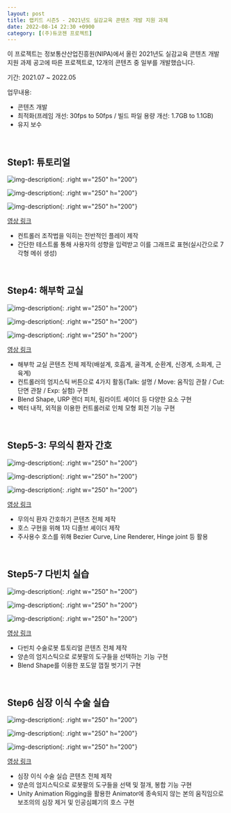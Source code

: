 ```yaml
---
layout: post
title: 랩키드 시즌5 - 2021년도 실감교육 콘텐츠 개발 지원 과제
date: 2022-08-14 22:30 +0900
category: [(주)듀코젠 프로젝트]
---
```


이 프로젝트는 정보통산산업진흥원(NIPA)에서 올린 2021년도 실감교육 콘텐츠 개발 지원 과제 공고에 따른 프로젝트로, 12개의 콘텐츠 중 일부를 개발했습니다.

기간: 2021.07 ~ 2022.05

업무내용:

- 콘텐츠 개발
- 최적화(프레임 개선: 30fps to 50fps / 빌드 파일 용량 개선: 1.7GB to 1.1GB)
- 유지 보수

​     

## Step1: 튜토리얼

![img-description](/assets/Labkid5Images/STEP1.png){: .right w="250" h="200"}

![img-description](/assets/Labkid5Images/Step1_2.png){: .right w="250" h="200"}  

![img-description](/assets/Labkid5Images/Step1_3.png){: .right w="250" h="200"}

[영상 링크](https://vimeo.com/705598962/2a4c913ce6)

- 컨트롤러 조작법을 익히는 전반적인 플레이 제작
- 간단한 테스트롤 통해 사용자의 성향을 입력받고 이를 그래프로 표현(실시간으로 7각형 메쉬 생성)

​     

## Step4: 해부학 교실

![img-description](/assets/Labkid5Images/Step4_1.png){: .right w="250" h="200"}

![img-description](/assets/Labkid5Images/Step4_2.png){: .right w="250" h="200"}

![img-description](/assets/Labkid5Images/Step4_3.png){: .right w="250" h="200"}

[영상 링크](https://vimeo.com/725162608/54b6e3c2fe)

- 해부학 교실 콘텐츠 전체 제작(배설계, 호흡계, 골격계, 순환계, 신경계, 소화계, 근육계)
- 컨트롤러의 엄지스틱 버튼으로 4가지 활동(Talk: 설명 / Move: 움직임 관찰 / Cut: 단면 관찰 / Exp: 실험) 구현
- Blend Shape, URP 렌더 피처, 림라이트 셰이더 등 다양한 요소 구현
- 벡터 내적, 외적을 이용한 컨트롤러로 인체 모형 회전 기능 구현

​     

## Step5-3: 무의식 환자 간호

![img-description](/assets/Labkid5Images/Step5-3_1.png){: .right w="250" h="200"}

![img-description](/assets/Labkid5Images/Step5-3_2.png){: .right w="250" h="200"}

![img-description](/assets/Labkid5Images/Step5-3_3.png){: .right w="250" h="200"}

[영상 링크](https://vimeo.com/705598708/86e531fe6b)

- 무의식 환자 간호하기 콘텐츠 전체 제작
- 호스 구현을 위해 1자 디졸브 셰이더 제작
- 주사용수 호스를 위해 Bezier Curve, Line Renderer, Hinge joint 등 활용

​     

## Step5-7 다빈치 실습

![img-description](/assets/Labkid5Images/Step5-7_1.png){: .right w="250" h="200"}

![img-description](/assets/Labkid5Images/Step5-7_2.png){: .right w="250" h="200"}

![img-description](/assets/Labkid5Images/Step5-7_3.png){: .right w="250" h="200"}

[영상 링크](https://vimeo.com/705598870/307c6ced65)

- 다빈치 수술로봇 튜토리얼 콘텐츠 전체 제작
- 양손의 엄지스틱으로 로봇팔의 도구들을 선택하는 기능 구현
- Blend Shape를 이용한 포도알 껍질 벗기기 구현

​     

## Step6 심장 이식 수술 실습

![img-description](/assets/Labkid5Images/Step6_1.png){: .right w="250" h="200"}

![img-description](/assets/Labkid5Images/Step6_2.png){: .right w="250" h="200"}

![img-description](/assets/Labkid5Images/Step6_3.png){: .right w="250" h="200"}

[영상 링크](https://vimeo.com/705632302/c11cabe7eb)

- 심장 이식 수술 실습 콘텐츠 전체 제작
- 양손의 엄지스틱으로 로봇팔의 도구들을 선택 및 절개, 봉합 기능 구현
- Unity Animation Rigging을 활용한 Animator에 종속되지 않는 본의 움직임으로 보조의의 심장 제거 및 인공심폐기의 호스 구현
